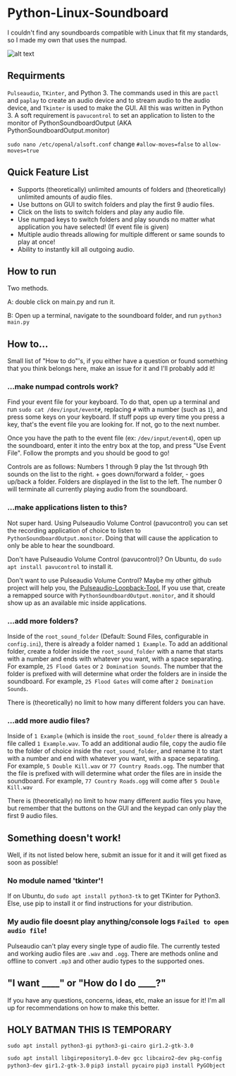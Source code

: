 # Python-Linux-Soundboard
I couldn't find any soundboards compatible with Linux that fit my standards, so I made my own that uses the numpad.

![alt text](https://i.imgur.com/OBjysfk.png "Screenshot")

## Requirments
`Pulseaudio`, `TKinter`, and Python 3. The commands used in this are `pactl` and `paplay` to create an audio device and to stream audio to the audio device, and `Tkinter` is used to make the GUI. All this was written in Python 3. A soft requirement is `pavucontrol` to set an application to listen to the monitor of PythonSoundboardOutput (AKA PythonSoundboardOutput.monitor)


`sudo nano /etc/openal/alsoft.conf` change `#allow-moves=false` to `allow-moves=true`
## Quick Feature List
* Supports (theoretically) unlimited amounts of folders and (theoretically) unlimited amounts of audio files.
* Use buttons on GUI to switch folders and play the first 9 audio files.
* Click on the lists to switch folders and play any audio file.
* Use numpad keys to switch folders and play sounds no matter what application you have selected! (If event file is given)
* Multiple audio threads allowing for multiple different or same sounds to play at once!
* Ability to instantly kill all outgoing audio.

## How to run
Two methods.

A: double click on main.py and run it.

B: Open up a terminal, navigate to the soundboard folder, and run `python3 main.py`

## How to...
Small list of "How to do"'s, if you either have a question or found something that you think belongs here, make an issue for it and I'll probably add it!

### ...make numpad controls work?
Find your event file for your keyboard. To do that, open up a terminal and run `sudo cat /dev/input/event#`, replacing `#` with a number (such as `1`), and press some keys on your keyboard. If stuff pops up every time you press a key, that's the event file you are looking for. If not, go to the next number.

Once you have the path to the event file (ex: `/dev/input/event4`), open up the soundboard, enter it into the entry box at the top, and press "Use Event File". Follow the prompts and you should be good to go!

Controls are as follows: Numbers 1 through 9 play the 1st through 9th sounds on the list to the right. + goes down/forward a folder, - goes up/back a folder. Folders are displayed in the list to the left. The number 0 will terminate all currently playing audio from the soundboard.

### ...make applications listen to this?
Not super hard. Using Pulseaudio Volume Control (pavucontrol) you can set the recording application of choice to listen to `PythonSoundboardOutput.monitor`. Doing that will cause the application to only be able to hear the soundboard.

Don't have Pulseaudio Volume Control (pavucontrol)? On Ubuntu, do `sudo apt install pavucontrol` to install it.

Don't want to use Pulseaudio Volume Control? Maybe my other github project will help you, the [Pulseaudio-Loopback-Tool.](https://github.com/alentoghostflame/Python-Pulseaudio-Loopback-Tool) If you use that, create a remapped source with `PythonSoundboardOutput.monitor`, and it should show up as an available mic inside applications.

### ...add more folders?
Inside of the `root_sound_folder` (Default: Sound Files, configurable in `config.ini`), there is already a folder named `1 Example`. To add an additional folder, create a folder inside the `root_sound_folder` with a name that starts with a number and ends with whatever you want, with a space separating. For example, `25 Flood Gates` or `2 Domination Sounds`.
The number that the folder is prefixed with will determine what order the folders are in inside the soundboard. For example, `25 Flood Gates` will come after `2 Domination Sounds`.

There is (theoretically) no limit to how many different folders you can have.

### ...add more audio files?
Inside of `1 Example` (which is inside the `root_sound_folder` there is already a file called `1 Example.wav`. To add an additional audio file, copy the audio file to the folder of choice inside the `root_sound_folder`, and rename it to start with a number and end with whatever you want, with a space separating. For example, `5 Double Kill.wav` or `77 Country Roads.ogg`.
The number that the file is prefixed with will determine what order the files are in inside the soundboard. For example, `77 Country Roads.ogg` will come after `5 Double Kill.wav`

There is (theoretically) no limit to how many different audio files you have, but remember that the buttons on the GUI and the keypad can only play the first 9 audio files.


## Something doesn't work!
Well, if its not listed below here, submit an issue for it and it will get fixed as soon as possible!

### No module named 'tkinter'!
If on Ubuntu, do `sudo apt install python3-tk` to get TKinter for Python3. Else, use pip to install it or find instructions for your distribution.

### My audio file doesnt play anything/console logs `Failed to open audio file`!
Pulseaudio can't play every single type of audio file. The currently tested and working audio files are `.wav` and `.ogg`. There are methods online and offline to convert `.mp3` and other audio types to the supported ones.


## "I want ____" or "How do I do ____?"

If you have any questions, concerns, ideas, etc, make an issue for it! I'm all up for recommendations on how to make this better.


## HOLY BATMAN THIS IS TEMPORARY ##
`sudo apt install python3-gi python3-gi-cairo gir1.2-gtk-3.0`

`sudo apt install libgirepository1.0-dev gcc libcairo2-dev pkg-config python3-dev gir1.2-gtk-3.0`
`pip3 install pycairo`
`pip3 install PyGObject`
